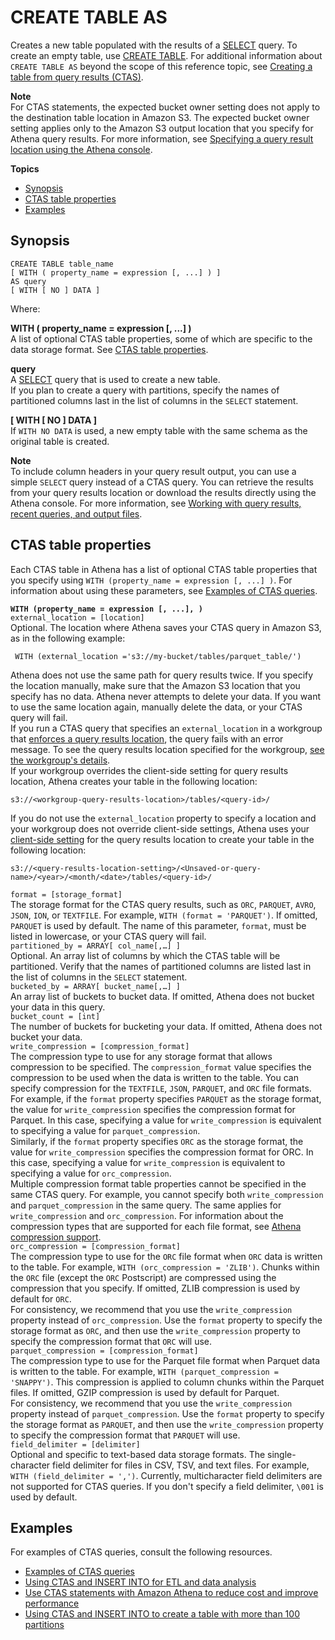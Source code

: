 # CREATE TABLE AS<a name="create-table-as"></a>

Creates a new table populated with the results of a [SELECT](select.md) query\. To create an empty table, use [CREATE TABLE](create-table.md)\. For additional information about `CREATE TABLE AS` beyond the scope of this reference topic, see [Creating a table from query results \(CTAS\)](ctas.md)\.

**Note**  
For CTAS statements, the expected bucket owner setting does not apply to the destination table location in Amazon S3\. The expected bucket owner setting applies only to the Amazon S3 output location that you specify for Athena query results\. For more information, see [Specifying a query result location using the Athena console](querying.md#query-results-specify-location-console)\.

**Topics**
+ [Synopsis](#synopsis)
+ [CTAS table properties](#ctas-table-properties)
+ [Examples](#ctas-table-examples)

## Synopsis<a name="synopsis"></a>

```
CREATE TABLE table_name
[ WITH ( property_name = expression [, ...] ) ]
AS query
[ WITH [ NO ] DATA ]
```

Where:

**WITH \( property\_name = expression \[, \.\.\.\] \)**  
A list of optional CTAS table properties, some of which are specific to the data storage format\. See [CTAS table properties](#ctas-table-properties)\.

**query**  
A [SELECT](select.md) query that is used to create a new table\.  
If you plan to create a query with partitions, specify the names of partitioned columns last in the list of columns in the `SELECT` statement\.

**\[ WITH \[ NO \] DATA \]**  
If `WITH NO DATA` is used, a new empty table with the same schema as the original table is created\.

**Note**  
To include column headers in your query result output, you can use a simple `SELECT` query instead of a CTAS query\. You can retrieve the results from your query results location or download the results directly using the Athena console\. For more information, see [Working with query results, recent queries, and output files](querying.md)\. 

## CTAS table properties<a name="ctas-table-properties"></a>

Each CTAS table in Athena has a list of optional CTAS table properties that you specify using `WITH (property_name = expression [, ...] )`\. For information about using these parameters, see [Examples of CTAS queries](ctas-examples.md)\.

**`WITH (property_name = expression [, ...], )`**    
`external_location = [location]`   
Optional\. The location where Athena saves your CTAS query in Amazon S3, as in the following example:  

```
 WITH (external_location ='s3://my-bucket/tables/parquet_table/')
```
Athena does not use the same path for query results twice\. If you specify the location manually, make sure that the Amazon S3 location that you specify has no data\. Athena never attempts to delete your data\. If you want to use the same location again, manually delete the data, or your CTAS query will fail\.  
If you run a CTAS query that specifies an `external_location` in a workgroup that [enforces a query results location](workgroups-settings-override.md), the query fails with an error message\. To see the query results location specified for the workgroup, [see the workgroup's details](workgroups-create-update-delete.md#viewing-details-workgroups)\.  
If your workgroup overrides the client\-side setting for query results location, Athena creates your table in the following location:  

```
s3://<workgroup-query-results-location>/tables/<query-id>/
```
If you do not use the `external_location` property to specify a location and your workgroup does not override client\-side settings, Athena uses your [client\-side setting](querying.md#query-results-specify-location-console) for the query results location to create your table in the following location:  

```
s3://<query-results-location-setting>/<Unsaved-or-query-name>/<year>/<month/<date>/tables/<query-id>/
```  
`format = [storage_format]`  
The storage format for the CTAS query results, such as `ORC`, `PARQUET`, `AVRO`, `JSON`, `ION`, or `TEXTFILE`\. For example, `WITH (format = 'PARQUET')`\. If omitted, `PARQUET` is used by default\. The name of this parameter, `format`, must be listed in lowercase, or your CTAS query will fail\.  
`partitioned_by = ARRAY[ col_name[,…] ]`  
Optional\. An array list of columns by which the CTAS table will be partitioned\. Verify that the names of partitioned columns are listed last in the list of columns in the `SELECT` statement\.   
`bucketed_by = ARRAY[ bucket_name[,…] ]`  
An array list of buckets to bucket data\. If omitted, Athena does not bucket your data in this query\.  
`bucket_count = [int]`  
The number of buckets for bucketing your data\. If omitted, Athena does not bucket your data\.  
`write_compression = [compression_format]`  
The compression type to use for any storage format that allows compression to be specified\. The `compression_format` value specifies the compression to be used when the data is written to the table\. You can specify compression for the `TEXTFILE`, `JSON`, `PARQUET`, and `ORC` file formats\.   
For example, if the `format` property specifies `PARQUET` as the storage format, the value for `write_compression` specifies the compression format for Parquet\. In this case, specifying a value for `write_compression` is equivalent to specifying a value for `parquet_compression`\.   
Similarly, if the `format` property specifies `ORC` as the storage format, the value for `write_compression` specifies the compression format for ORC\. In this case, specifying a value for `write_compression` is equivalent to specifying a value for `orc_compression`\.   
Multiple compression format table properties cannot be specified in the same CTAS query\. For example, you cannot specify both `write_compression` and `parquet_compression` in the same query\. The same applies for `write_compression` and `orc_compression`\. For information about the compression types that are supported for each file format, see [Athena compression support](compression-formats.md)\.  
`orc_compression = [compression_format]`  
The compression type to use for the `ORC` file format when `ORC` data is written to the table\. For example, `WITH (orc_compression = 'ZLIB')`\. Chunks within the `ORC` file \(except the `ORC` Postscript\) are compressed using the compression that you specify\. If omitted, ZLIB compression is used by default for `ORC`\.  
For consistency, we recommend that you use the `write_compression` property instead of `orc_compression`\. Use the `format` property to specify the storage format as `ORC`, and then use the `write_compression` property to specify the compression format that `ORC` will use\.   
`parquet_compression = [compression_format]`  
The compression type to use for the Parquet file format when Parquet data is written to the table\. For example, `WITH (parquet_compression = 'SNAPPY')`\. This compression is applied to column chunks within the Parquet files\. If omitted, GZIP compression is used by default for Parquet\.  
For consistency, we recommend that you use the `write_compression` property instead of `parquet_compression`\. Use the `format` property to specify the storage format as `PARQUET`, and then use the `write_compression` property to specify the compression format that `PARQUET` will use\.   
`field_delimiter = [delimiter]`  
Optional and specific to text\-based data storage formats\. The single\-character field delimiter for files in CSV, TSV, and text files\. For example, `WITH (field_delimiter = ',')`\. Currently, multicharacter field delimiters are not supported for CTAS queries\. If you don't specify a field delimiter, `\001` is used by default\.

## Examples<a name="ctas-table-examples"></a>

For examples of CTAS queries, consult the following resources\.
+ [Examples of CTAS queries](ctas-examples.md)
+ [Using CTAS and INSERT INTO for ETL and data analysis](ctas-insert-into-etl.md)
+ [Use CTAS statements with Amazon Athena to reduce cost and improve performance](http://aws.amazon.com/blogs/big-data/using-ctas-statements-with-amazon-athena-to-reduce-cost-and-improve-performance/)
+ [Using CTAS and INSERT INTO to create a table with more than 100 partitions](ctas-insert-into.md)